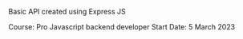 Basic API created using Express JS

Course: Pro Javascript backend developer
Start Date: 5 March 2023
